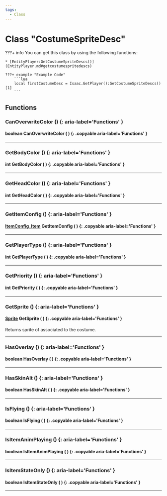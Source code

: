 ```yaml
---
tags:
  - Class
---
```

# Class "CostumeSpriteDesc"

???+ info
    You can get this class by using the following functions:

    * [EntityPlayer:GetCostumeSpriteDescs()](EntityPlayer.md#getcostumespritedescs)

    ???+ example "Example Code"
        ```lua
        local firstCostumeDesc = Isaac.GetPlayer():GetCostumeSpriteDescs()[1]
        ```
        
## Functions

### CanOverwriteColor () {: aria-label='Functions' }
#### boolean CanOverwriteColor ( ) {: .copyable aria-label='Functions' }

___
### GetBodyColor () {: aria-label='Functions' }
#### int GetBodyColor ( ) {: .copyable aria-label='Functions' }

___
### GetHeadColor () {: aria-label='Functions' }
#### int GetHeadColor ( ) {: .copyable aria-label='Functions' }

___
### GetItemConfig () {: aria-label='Functions' }
#### [ItemConfig_Item](https://wofsauge.github.io/IsaacDocs/rep/ItemConfig_Item.html) GetItemConfig ( ) {: .copyable aria-label='Functions' }

___
### GetPlayerType () {: aria-label='Functions' }
#### int GetPlayerType ( ) {: .copyable aria-label='Functions' }

___
### GetPriority () {: aria-label='Functions' }
#### int GetPriority ( ) {: .copyable aria-label='Functions' }

___
### GetSprite () {: aria-label='Functions' }
#### [Sprite](Sprite.md) GetSprite ( ) {: .copyable aria-label='Functions' }
Returns sprite of associated to the costume.
___
### HasOverlay () {: aria-label='Functions' }
#### boolean HasOverlay ( ) {: .copyable aria-label='Functions' }

___
### HasSkinAlt () {: aria-label='Functions' }
#### boolean HasSkinAlt ( ) {: .copyable aria-label='Functions' }

___
### IsFlying () {: aria-label='Functions' }
#### boolean IsFlying ( ) {: .copyable aria-label='Functions' }

___
### IsItemAnimPlaying () {: aria-label='Functions' }
#### boolean IsItemAnimPlaying ( ) {: .copyable aria-label='Functions' }

___
### IsItemStateOnly () {: aria-label='Functions' }
#### boolean IsItemStateOnly ( ) {: .copyable aria-label='Functions' }

___